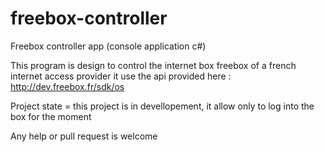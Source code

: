 # freebox-controller
Freebox controller app (console application c#)

This program is design to control the internet box freebox of a french internet access provider
it use the api provided here : http://dev.freebox.fr/sdk/os

Project state = this project is in devellopement, it allow only to log into the box for the moment

Any help or pull request is welcome

